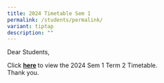 ```yaml
---
title: 2024 Timetable Sem 1
permalink: /students/permalink/
variant: tiptap
description: ""
---
```

<p>Dear Students,</p>
<p>Click <strong><a href="/files/TT_Term_2__12_Mar____Class.pdf" rel="noopener noreferrer nofollow" target="_blank">here</a> </strong>to
view the 2024 Sem 1 Term 2 Timetable.
<br>Thank you.</p>